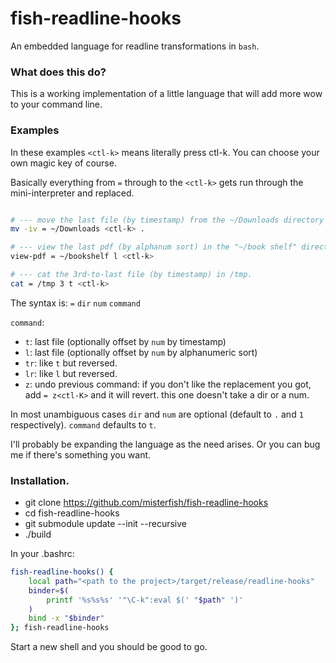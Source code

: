 # fish-readline-hooks
An embedded language for readline transformations in `bash`.

### What does this do?

This is a working implementation of a little language that will add more wow to your command line.

### Examples

In these examples ```<ctl-k>``` means literally press ctl-k. You can choose your own magic key of course.

Basically everything from ```=``` through to the ```<ctl-k>``` gets run through the mini-interpreter and replaced.

```bash

# --- move the last file (by timestamp) from the ~/Downloads directory here.
mv -iv = ~/Downloads <ctl-k> .

# --- view the last pdf (by alphanum sort) in the "~/book shelf" directory.
view-pdf = ~/bookshelf l <ctl-k>

# --- cat the 3rd-to-last file (by timestamp) in /tmp.
cat = /tmp 3 t <ctl-k>
```

The syntax is: `=` `dir` `num` `command`

`command`:
- `t`: last file (optionally offset by `num` by timestamp)
- `l`: last file (optionally offset by `num` by alphanumeric sort)
- `tr`: like `t` but reversed.
- `lr`: like `l` but reversed.
- `z`: undo previous command: if you don't like the replacement you got, add `= z<ctl-K>` and it will revert.
  this one doesn't take a dir or a num.

In most unambiguous cases `dir` and `num` are optional (default to `.` and `1` respectively). `command` defaults to `t`.

I'll probably be expanding the language as the need arises. Or you can bug me if there's something you want.

### Installation.

- git clone https://github.com/misterfish/fish-readline-hooks
- cd fish-readline-hooks
- git submodule update --init --recursive
- ./build

In your .bashrc:

```bash
fish-readline-hooks() {
    local path="<path to the project>/target/release/readline-hooks"
    binder=$(
        printf '%s%s%s' '"\C-k":eval $(' "$path" ')'
    )
    bind -x "$binder"
}; fish-readline-hooks
```

Start a new shell and you should be good to go.


